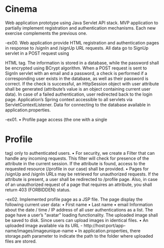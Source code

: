 # Cinema

  Web application prototype using Java Servlet API stack. 
MVP application to partially implement registration and authentication mechanisms.
Each new exercise complements the previous one.

-ex00.
	Web application provide HTML registration and authentication pages in response to /signIn and /signUp URL requests.
All data go to SignUp servlet in a POST request using <form> HTML tag. The information is stored in a database, while the password shall be encrypted using BCrypt algorithm. 
  When a POST request is sent to SignIn servlet with an email and a password, a check is performed if a corresponding user exists in the database, as well as their password is correct.
If the check is successful, an HttpSession object with user attribute shall be generated (attribute’s value is an object containing current user data).
In case of a failed authentication, user redirected back to the login page. Application’s Spring context  accessible to all servlets via ServletContextListener. 
Data for connecting to the database available in application.properties.

-ex01.
• Profile page access (the one with a single <h1>Profile</h1> tag) only to authenticated users.
• For security, we create a Filter that can handle any incoming requests. This filter will check for presence of the attribute in the current session. 
  If the attribute is found, access to the requested resource (/profile in our case) shall be provided.
• Pages for /signUp and /signIn URLs may be retrieved for unauthorized requests. If the attribute is present, a user shall be redirected to /profile page. 
  Also, in case of an unauthorized request of a page that requires an attribute, you shall return 403 (FORBIDDEN) status.

-ex02.
  Implemented profile page as a JSP file. The page display the following current user data:
  • First name
  • Last name
  • email
Information about the date / time / IP address of all user authentications as a list.
The page have a user’s "avatar" loading functionality. The uploaded image shall be saved to disk. Since users can upload images in identical files.
  • An uploaded image available via its URL - http://host:port/app-name/images/imageunique-name
  • In application.properties, there storage.path parameter to indicate the path to the folder where uploaded files are stored.
